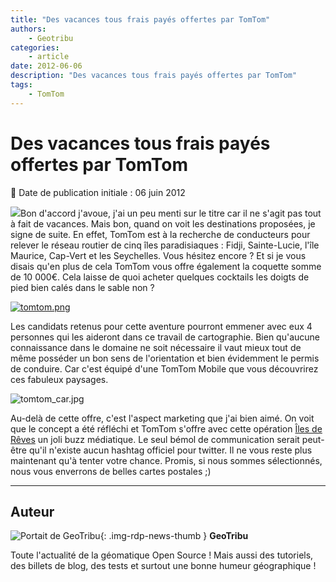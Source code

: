 ```yaml
---
title: "Des vacances tous frais payés offertes par TomTom"
authors:
    - Geotribu
categories:
    - article
date: 2012-06-06
description: "Des vacances tous frais payés offertes par TomTom"
tags:
    - TomTom
---
```


# Des vacances tous frais payés offertes par TomTom

:calendar: Date de publication initiale : 06 juin 2012

![](http://geotribu.net/sites/default/files/Tuto/img/Blog/divers/tomtom-logo.png)Bon d'accord j'avoue, j'ai un peu menti sur le titre car il ne s'agit pas tout à fait de vacances. Mais bon, quand on voit les destinations proposées, je signe de suite. En effet, TomTom est à la recherche de conducteurs pour relever le réseau routier de cinq îles paradisiaques : Fidji, Sainte-Lucie, l'île Maurice, Cap-Vert et les Seychelles. Vous hésitez encore ? Et si je vous disais qu'en plus de cela TomTom vous offre également la coquette somme de 10 000€. Cela laisse de quoi acheter quelques cocktails les doigts de pied bien calés dans le sable non ?

[![tomtom.png](http://geotribu.net/sites/default/files/Tuto/img/Blog/divers/tomtom.png)](http://map-paradise.tomtom.com/fr_fr/)

Les candidats retenus pour cette aventure pourront emmener avec eux 4 personnes qui les aideront dans ce travail de cartographie. Bien qu'aucune connaissance dans le domaine ne soit nécessaire il vaut mieux tout de même posséder un bon sens de l'orientation et bien évidemment le permis de conduire. Car c'est équipé d'une TomTom Mobile que vous découvrirez ces fabuleux paysages.

![tomtom_car.jpg](http://geotribu.net/sites/default/files/Tuto/img/Blog/divers/tomtom_car.jpg)

Au-delà de cette offre, c'est l'aspect marketing que j'ai bien aimé. On voit que le concept a été réfléchi et TomTom s'offre avec cette opération [Îles de Rêves](http://map-paradise.tomtom.com/fr_fr/) un joli buzz médiatique. Le seul bémol de communication serait peut-être qu'il n'existe aucun hashtag officiel pour twitter. Il ne vous reste plus maintenant qu'à tenter votre chance. Promis, si nous sommes sélectionnés, nous vous enverrons de belles cartes postales ;)

----

## Auteur

![Portait de GeoTribu](https://cdn.geotribu.fr/img/internal/charte/geotribu_logo_64x64.png){: .img-rdp-news-thumb }
**GeoTribu**

Toute l'actualité de la géomatique Open Source ! Mais aussi des tutoriels, des billets de blog, des tests et surtout une bonne humeur géographique !
